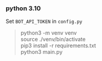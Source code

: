 ### python 3.10

Set `BOT_API_TOKEN` in `config.py`

> python3 -m venv venv\
> source ./venv/bin/activate\
> pip3 install -r requirements.txt\
> python3 main.py
